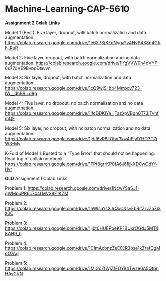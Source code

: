 # Machine-Learning-CAP-5610

**Assignment 2 Colab Links**

Model 1 (Best): Five layer, dropout, with batch normalization and data augmentation.
https://colab.research.google.com/drive/1e6X7SjXZdNygaYy4NvP4X8q4Gfrh_RuR

Model 2: Five layer, dropout, with batch normalization and no data augmentation.
https://colab.research.google.com/drive/1lYgVVW0h4qVYP-6s77qVE9BvppDtavyn

Model 3: Six layer, dropout, with batch normalization and data augmentation.
https://colab.research.google.com/drive/1cQ9wjS_bb4Mmpoy723-IW__dhBRiLd8g

Model 4: Five layer, no dropout, no batch normalization and no data augmetnation.
https://colab.research.google.com/drive/1ifcDDKlYa_jTazXpVBgn0T73jTyhfmQF

Model 5: Six layer, no dropout, with no batch normalization and no data augmentation.
https://colab.research.google.com/drive/1jdJ6vR8LOhV3kw4IEIylYHQ3C7jW3-My

K-Fold of Model 1: Busted to a "Type Error" that should not be happening. Read top of collab notebook.
https://colab.research.google.com/drive/1FPt8grrKP0fA6J6fljkXD0wOdYf-I1vr


**OLD**
Assignment 1 Colab Links

Problem 1: https://colab.research.google.com/drive/1NcwVSaSJ1-qWMpuPR6c744LMV38E1KZM

Problem 2: https://colab.research.google.com/drive/1hWlsaYs2JrQxONsvFbRifZrvZaZi3z0C

Problem 3: https://colab.research.google.com/drive/1jibt0HUEPbeKPFBUxrOGdJ5MT4KAH9_b

Problem 4: https://colab.research.google.com/drive/1CImAcbnzZeE02R3pse1kZrafCgMoO7Ag

Problem 5: https://colab.research.google.com/drive/1MiGcZtWjZfFOYB4Twze6A5QtbnHAvCVN
